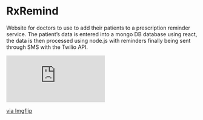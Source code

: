 # RxRemind
Website for doctors to use to add their patients to a prescription reminder service. 
The patient’s data is entered into a mongo DB database using react, the data is then processed using node.js with reminders finally being sent through SMS with the Twilio API.

<div style="width:260px;max-width:100%;"><div style="height:0;padding-bottom:47.69%;position:relative;"><iframe width="260" height="124" style="position:absolute;top:0;left:0;width:100%;height:100%;" frameBorder="0" src="https://imgflip.com/embed/8vv2ts"></iframe></div><p><a href="https://imgflip.com/gif/8vv2ts">via Imgflip</a></p></div>
